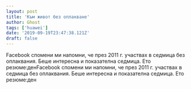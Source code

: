 ```yaml
---
layout: post
title: 'Към живот без оплакване'
author: Ghost
tags: ['huawei']
date: '2019-09-19T23:47:38.121Z'
draft: false
---
```


Facebook спомени ми напомни, че през 2011 г. участвах в седмица без оплаквания. Беше интересна и показателна седмица. Ето резюме:денFacebook спомени ми напомни, че през 2011 г. участвах в седмица без оплаквания. Беше интересна и показателна седмица. Ето резюме:ден
